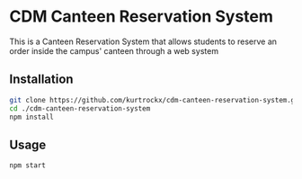 # CDM Canteen Reservation System
This is a Canteen Reservation System that allows students to reserve an order inside the campus' canteen through a web system 

## Installation
``` bash
git clone https://github.com/kurtrockx/cdm-canteen-reservation-system.git
cd ./cdm-canteen-reservation-system
npm install
```

## Usage
```
npm start
```
